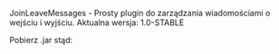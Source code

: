 JoinLeaveMessages - Prosty plugin do zarządzania wiadomościami o wejściu i wyjściu.
Aktualna wersja: 1.0-STABLE

Pobierz .jar stąd: 
